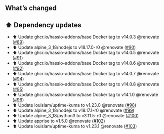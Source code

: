 ## What’s changed

## ⬆️ Dependency updates

- ⬆️ Update ghcr.io/hassio-addons/base Docker tag to v14.0.3 @renovate ([#89](https://github.com/hassio-addons/addon-uptime-kuma/pull/89))
- ⬆️ Update alpine_3_18/nodejs to v18.17.0-r0 @renovate ([#90](https://github.com/hassio-addons/addon-uptime-kuma/pull/90))
- ⬆️ Update ghcr.io/hassio-addons/base Docker tag to v14.0.5 @renovate ([#91](https://github.com/hassio-addons/addon-uptime-kuma/pull/91))
- ⬆️ Update ghcr.io/hassio-addons/base Docker tag to v14.0.6 @renovate ([#92](https://github.com/hassio-addons/addon-uptime-kuma/pull/92))
- ⬆️ Update ghcr.io/hassio-addons/base Docker tag to v14.0.7 @renovate ([#94](https://github.com/hassio-addons/addon-uptime-kuma/pull/94))
- ⬆️ Update ghcr.io/hassio-addons/base Docker tag to v14.0.8 @renovate ([#95](https://github.com/hassio-addons/addon-uptime-kuma/pull/95))
- ⬆️ Update ghcr.io/hassio-addons/base Docker tag to v14.1.0 @renovate ([#96](https://github.com/hassio-addons/addon-uptime-kuma/pull/96))
- ⬆️ Update louislam/uptime-kuma to v1.23.0 @renovate ([#98](https://github.com/hassio-addons/addon-uptime-kuma/pull/98))
- ⬆️ Update alpine_3_18/nodejs to v18.17.1-r0 @renovate ([#99](https://github.com/hassio-addons/addon-uptime-kuma/pull/99))
- ⬆️ Update alpine_3_18/python3 to v3.11.5-r0 @renovate ([#100](https://github.com/hassio-addons/addon-uptime-kuma/pull/100))
- ⬆️ Update apprise to v1.5.0 @renovate ([#102](https://github.com/hassio-addons/addon-uptime-kuma/pull/102))
- ⬆️ Update louislam/uptime-kuma to v1.23.1 @renovate ([#103](https://github.com/hassio-addons/addon-uptime-kuma/pull/103))
